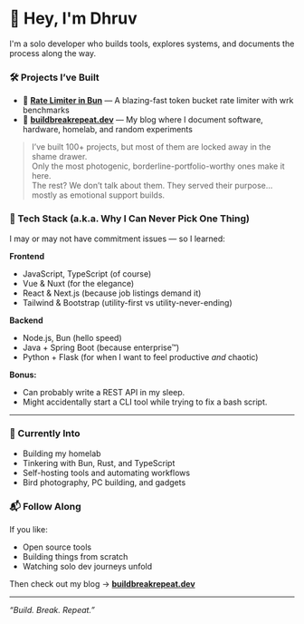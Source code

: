 <!-- ## Hi there 👋 -->

<!--
**dhruv-chaudhary/dhruv-chaudhary** is a ✨ _special_ ✨ repository because its `README.md` (this file) appears on your GitHub profile.

Here are some ideas to get you started:

- 🔭 I’m currently working on ...
- 🌱 I’m currently learning ...
- 👯 I’m looking to collaborate on ...
- 🤔 I’m looking for help with ...
- 💬 Ask me about ...
- 📫 How to reach me: ...
- 😄 Pronouns: ...
- ⚡ Fun fact: ...
-->

# 👋 Hey, I'm Dhruv

I'm a solo developer who builds tools, explores systems, and documents the process along the way.

### 🛠 Projects I’ve Built

- 🚦 [**Rate Limiter in Bun**](https://github.com/yourusername/bun-rate-limiter) — A blazing-fast token bucket rate limiter with wrk benchmarks  
- 🧠 [**buildbreakrepeat.dev**](https://buildbreakrepeat.dev) — My blog where I document software, hardware, homelab, and random experiments

> I’ve built 100+ projects, but most of them are locked away in the shame drawer.  
> Only the most photogenic, borderline-portfolio-worthy ones make it here.  
> The rest? We don’t talk about them. They served their purpose… mostly as emotional support builds.


### 🧠 Tech Stack (a.k.a. Why I Can Never Pick One Thing)

I may or may not have commitment issues — so I learned:

**Frontend**  
- JavaScript, TypeScript (of course)  
- Vue & Nuxt (for the elegance)  
- React & Next.js (because job listings demand it)  
- Tailwind & Bootstrap (utility-first vs utility-never-ending)

**Backend**  
- Node.js, Bun (hello speed)  
- Java + Spring Boot (because enterprise™)  
- Python + Flask (for when I want to feel productive *and* chaotic)

**Bonus:**  
- Can probably write a REST API in my sleep.  
- Might accidentally start a CLI tool while trying to fix a bash script.

---

### 📸 Currently Into
- Building my homelab
- Tinkering with Bun, Rust, and TypeScript
- Self-hosting tools and automating workflows
- Bird photography, PC building, and gadgets

### 📬 Follow Along
If you like:
- Open source tools
- Building things from scratch
- Watching solo dev journeys unfold

Then check out my blog → [**buildbreakrepeat.dev**](https://buildbreakrepeat.dev)

---

_“Build. Break. Repeat.”_
